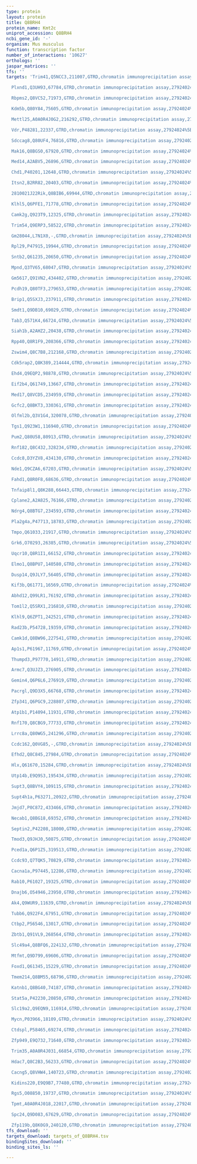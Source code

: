 ```yaml
---
type: protein
layout: protein
title: Q8BRH4
protein_name: Kmt2c
uniprot_accession: Q8BRH4
ncbi_gene_id: '-'
organism: Mus musculus
function: transcription factor
number_of_interactions: '10627'
orthologs: ''
jaspar_matrices: ''
tfs: ''
targets: 'Trim41,Q5NCC3,211007,GTRD,chromatin immunoprecipitation assay,27924024%5Buid%5D,No

  Plxnd1,Q3UH93,67784,GTRD,chromatin immunoprecipitation assay,27924024%5Buid%5D,No

  Rbpms2,Q8VC52,71973,GTRD,chromatin immunoprecipitation assay,27924024%5Buid%5D,No

  Kdm5b,Q80Y84,75605,GTRD,chromatin immunoprecipitation assay,27924024%5Buid%5D,No

  Mettl25,A0A0R4J0G2,216292,GTRD,chromatin immunoprecipitation assay,27924024%5Buid%5D,No

  Vdr,P48281,22337,GTRD,chromatin immunoprecipitation assay,27924024%5Buid%5D,No

  Sdccag8,Q80UF4,76816,GTRD,chromatin immunoprecipitation assay,27924024%5Buid%5D,No

  Mak16,Q8BGS0,67920,GTRD,chromatin immunoprecipitation assay,27924024%5Buid%5D,No

  Med14,A2ABV5,26896,GTRD,chromatin immunoprecipitation assay,27924024%5Buid%5D,No

  Chd1,P40201,12648,GTRD,chromatin immunoprecipitation assay,27924024%5Buid%5D,No

  Itsn2,B2RR82,20403,GTRD,chromatin immunoprecipitation assay,27924024%5Buid%5D,No

  2810021J22Rik,Q8BIB6,69944,GTRD,chromatin immunoprecipitation assay,27924024%5Buid%5D,No

  Klhl5,Q6PFE1,71778,GTRD,chromatin immunoprecipitation assay,27924024%5Buid%5D,No

  Camk2g,Q923T9,12325,GTRD,chromatin immunoprecipitation assay,27924024%5Buid%5D,No

  Trim54,Q9ERP3,58522,GTRD,chromatin immunoprecipitation assay,27924024%5Buid%5D,No

  Gm28044,L7N1X0,-,GTRD,chromatin immunoprecipitation assay,27924024%5Buid%5D,No

  Rpl29,P47915,19944,GTRD,chromatin immunoprecipitation assay,27924024%5Buid%5D,No

  Sntb2,Q61235,20650,GTRD,chromatin immunoprecipitation assay,27924024%5Buid%5D,No

  Mpnd,Q3TV65,68047,GTRD,chromatin immunoprecipitation assay,27924024%5Buid%5D,No

  Gm5617,Q91VN2,434402,GTRD,chromatin immunoprecipitation assay,27924024%5Buid%5D,No

  Pcdh19,Q80TF3,279653,GTRD,chromatin immunoprecipitation assay,27924024%5Buid%5D,No

  Brip1,Q5SXJ3,237911,GTRD,chromatin immunoprecipitation assay,27924024%5Buid%5D,No

  Smdt1,Q9DB10,69029,GTRD,chromatin immunoprecipitation assay,27924024%5Buid%5D,No

  Tab3,Q571K4,66724,GTRD,chromatin immunoprecipitation assay,27924024%5Buid%5D,No

  Siah1b,A2AHZ2,20438,GTRD,chromatin immunoprecipitation assay,27924024%5Buid%5D,No

  Rpp40,Q8R1F9,208366,GTRD,chromatin immunoprecipitation assay,27924024%5Buid%5D,No

  Zswim4,Q8C7B8,212168,GTRD,chromatin immunoprecipitation assay,27924024%5Buid%5D,No

  Cdk5rap2,Q8K389,214444,GTRD,chromatin immunoprecipitation assay,27924024%5Buid%5D,No

  Ehd4,Q9EQP2,98878,GTRD,chromatin immunoprecipitation assay,27924024%5Buid%5D,No

  Eif2b4,Q61749,13667,GTRD,chromatin immunoprecipitation assay,27924024%5Buid%5D,No

  Med17,Q8VCD5,234959,GTRD,chromatin immunoprecipitation assay,27924024%5Buid%5D,No

  Gcfc2,Q8BKT3,330361,GTRD,chromatin immunoprecipitation assay,27924024%5Buid%5D,No

  Olfml2b,Q3V1G4,320078,GTRD,chromatin immunoprecipitation assay,27924024%5Buid%5D,No

  Tgs1,Q923W1,116940,GTRD,chromatin immunoprecipitation assay,27924024%5Buid%5D,No

  Pum2,Q80U58,80913,GTRD,chromatin immunoprecipitation assay,27924024%5Buid%5D,No

  Rnf182,Q8C432,328234,GTRD,chromatin immunoprecipitation assay,27924024%5Buid%5D,No

  Ccdc8,D3YZV8,434130,GTRD,chromatin immunoprecipitation assay,27924024%5Buid%5D,No

  Nde1,Q9CZA6,67203,GTRD,chromatin immunoprecipitation assay,27924024%5Buid%5D,No

  Fahd1,Q8R0F8,68636,GTRD,chromatin immunoprecipitation assay,27924024%5Buid%5D,No

  Tnfaip8l1,Q8K288,66443,GTRD,chromatin immunoprecipitation assay,27924024%5Buid%5D,No

  Cplane2,A2A825,76166,GTRD,chromatin immunoprecipitation assay,27924024%5Buid%5D,No

  Ndrg4,Q8BTG7,234593,GTRD,chromatin immunoprecipitation assay,27924024%5Buid%5D,No

  Pla2g4a,P47713,18783,GTRD,chromatin immunoprecipitation assay,27924024%5Buid%5D,No

  Tmpo,Q61033,21917,GTRD,chromatin immunoprecipitation assay,27924024%5Buid%5D,No

  Grk6,O70293,26385,GTRD,chromatin immunoprecipitation assay,27924024%5Buid%5D,No

  Uqcr10,Q8R1I1,66152,GTRD,chromatin immunoprecipitation assay,27924024%5Buid%5D,No

  Elmo1,Q8BPU7,140580,GTRD,chromatin immunoprecipitation assay,27924024%5Buid%5D,No

  Dusp14,Q9JLY7,56405,GTRD,chromatin immunoprecipitation assay,27924024%5Buid%5D,No

  Kif3b,Q61771,16569,GTRD,chromatin immunoprecipitation assay,27924024%5Buid%5D,No

  Abhd12,Q99LR1,76192,GTRD,chromatin immunoprecipitation assay,27924024%5Buid%5D,No

  Tom1l2,Q5SRX1,216810,GTRD,chromatin immunoprecipitation assay,27924024%5Buid%5D,No

  Klhl9,Q6ZPT1,242521,GTRD,chromatin immunoprecipitation assay,27924024%5Buid%5D,No

  Rad23b,P54728,19359,GTRD,chromatin immunoprecipitation assay,27924024%5Buid%5D,No

  Camk1d,Q8BW96,227541,GTRD,chromatin immunoprecipitation assay,27924024%5Buid%5D,No

  Ap1s1,P61967,11769,GTRD,chromatin immunoprecipitation assay,27924024%5Buid%5D,No

  Thumpd3,P97770,14911,GTRD,chromatin immunoprecipitation assay,27924024%5Buid%5D,No

  Armc7,Q3UJZ3,276905,GTRD,chromatin immunoprecipitation assay,27924024%5Buid%5D,No

  Gemin4,Q6P6L6,276919,GTRD,chromatin immunoprecipitation assay,27924024%5Buid%5D,No

  Pacrgl,Q9D3X5,66768,GTRD,chromatin immunoprecipitation assay,27924024%5Buid%5D,No

  Zfp341,Q6PGC9,228807,GTRD,chromatin immunoprecipitation assay,27924024%5Buid%5D,No

  Atp1b1,P14094,11931,GTRD,chromatin immunoprecipitation assay,27924024%5Buid%5D,No

  Rnf170,Q8CBG9,77733,GTRD,chromatin immunoprecipitation assay,27924024%5Buid%5D,No

  Lrrc8a,Q80WG5,241296,GTRD,chromatin immunoprecipitation assay,27924024%5Buid%5D,No

  Ccdc162,Q0VG85,-,GTRD,chromatin immunoprecipitation assay,27924024%5Buid%5D,No

  Efhd2,Q8C845,27984,GTRD,chromatin immunoprecipitation assay,27924024%5Buid%5D,No

  Hlx,Q61670,15284,GTRD,chromatin immunoprecipitation assay,27924024%5Buid%5D,No

  Utp14b,E9Q9S3,195434,GTRD,chromatin immunoprecipitation assay,27924024%5Buid%5D,No

  Supt3,Q8BVY4,109115,GTRD,chromatin immunoprecipitation assay,27924024%5Buid%5D,No

  Supt4h1a,P63271,20922,GTRD,chromatin immunoprecipitation assay,27924024%5Buid%5D,No

  Jmjd7,P0C872,433466,GTRD,chromatin immunoprecipitation assay,27924024%5Buid%5D,No

  Necab1,Q8BG18,69352,GTRD,chromatin immunoprecipitation assay,27924024%5Buid%5D,No

  Septin2,P42208,18000,GTRD,chromatin immunoprecipitation assay,27924024%5Buid%5D,No

  Tmod3,Q9JHJ0,50875,GTRD,chromatin immunoprecipitation assay,27924024%5Buid%5D,No

  Pced1a,Q6P1Z5,319513,GTRD,chromatin immunoprecipitation assay,27924024%5Buid%5D,No

  Ccdc93,Q7TQK5,70829,GTRD,chromatin immunoprecipitation assay,27924024%5Buid%5D,No

  Cacna1a,P97445,12286,GTRD,chromatin immunoprecipitation assay,27924024%5Buid%5D,No

  Rab10,P61027,19325,GTRD,chromatin immunoprecipitation assay,27924024%5Buid%5D,No

  Dnajb6,O54946,23950,GTRD,chromatin immunoprecipitation assay,27924024%5Buid%5D,No

  Ak4,Q9WUR9,11639,GTRD,chromatin immunoprecipitation assay,27924024%5Buid%5D,No

  Tubb6,Q922F4,67951,GTRD,chromatin immunoprecipitation assay,27924024%5Buid%5D,No

  Ctbp2,P56546,13017,GTRD,chromatin immunoprecipitation assay,27924024%5Buid%5D,No

  Zbtb1,Q91VL9,268564,GTRD,chromatin immunoprecipitation assay,27924024%5Buid%5D,No

  Slc49a4,Q8BFQ6,224132,GTRD,chromatin immunoprecipitation assay,27924024%5Buid%5D,No

  Mtfmt,Q9D799,69606,GTRD,chromatin immunoprecipitation assay,27924024%5Buid%5D,No

  Foxd1,Q61345,15229,GTRD,chromatin immunoprecipitation assay,27924024%5Buid%5D,No

  Tmem214,Q8BM55,68796,GTRD,chromatin immunoprecipitation assay,27924024%5Buid%5D,No

  Katnb1,Q8BG40,74187,GTRD,chromatin immunoprecipitation assay,27924024%5Buid%5D,No

  Stat5a,P42230,20850,GTRD,chromatin immunoprecipitation assay,27924024%5Buid%5D,No

  Slc19a2,Q9EQN9,116914,GTRD,chromatin immunoprecipitation assay,27924024%5Buid%5D,No

  Mycn,P03966,18109,GTRD,chromatin immunoprecipitation assay,27924024%5Buid%5D,No

  Ctdspl,P58465,69274,GTRD,chromatin immunoprecipitation assay,27924024%5Buid%5D,No

  Zfp949,E9Q732,71640,GTRD,chromatin immunoprecipitation assay,27924024%5Buid%5D,No

  Trim35,A0A0R4J031,66854,GTRD,chromatin immunoprecipitation assay,27924024%5Buid%5D,No

  Hdac7,Q8C2B3,56233,GTRD,chromatin immunoprecipitation assay,27924024%5Buid%5D,No

  Cacng5,Q8VHW4,140723,GTRD,chromatin immunoprecipitation assay,27924024%5Buid%5D,No

  Kidins220,E9Q9B7,77480,GTRD,chromatin immunoprecipitation assay,27924024%5Buid%5D,No

  Rgs5,O08850,19737,GTRD,chromatin immunoprecipitation assay,27924024%5Buid%5D,No

  Tpmt,A0A0R4J018,22017,GTRD,chromatin immunoprecipitation assay,27924024%5Buid%5D,No

  Spc24,Q9D083,67629,GTRD,chromatin immunoprecipitation assay,27924024%5Buid%5D,No

  Zfp119b,Q8K0G9,240120,GTRD,chromatin immunoprecipitation assay,27924024%5Buid%5D,No'
tfs_download: ''
targets_download: targets_of_Q8BRH4.tsv
bindingSites_download: ''
binding_sites_ls: ''

---
```


